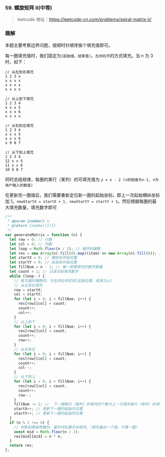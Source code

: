 ### 59. 螺旋矩阵 II(中等)

> leetcode 地址：https://leetcode-cn.com/problems/spiral-matrix-ii/

### 题解

本题主要考察边界问题，按顺时针顺序挨个填充值即可。

每一圈填充值时，我们固定为`[起始值，结束值)`，`左闭右开`的方式填充。当 n 为 3 时，如下：

```
// 从左到右填充
1 2 3 x
x x x x
x x x x
x x x x

// 从上到下填充
1 2 3 4
x x x 5
x x x 6
x x x x

// 从右到左填充
1 2 3 4
x x x 5
x x x 6
x 9 8 7

// 从下到上填充
1 2 3 4
12 x x 5
11 x x 6
10 9 8 7
```

同时总结规律，每圈的某行（某列）的可填充值为 `y = x - 2 (x初始值为n-1, n为用户输入的数值)`

在更新完一圈值后，我们需要重新定位新一圈的起始坐标。即上一次起始横纵坐标加 1。`newStartX = startX + 1, newStartY = startY + 1`。然后根据每圈的最大填充数量，填充数字即可

```js
/**
 * @param {number} n
 * @return {number[][]}
 */
var generateMatrix = function (n) {
  let row = 0; // 行数
  let col = 0; // 列数
  let loop = Math.floor(n / 2); // 循环的圈数
  let res = new Array(n).fill(0).map((item) => new Array(n).fill(0)); // 构造二维数组
  let startX = 0; // 横坐标开始位置
  let startY = 0; // 纵坐标开始位置
  let fillNum = n - 1; // 每一层需填充的数字数量
  let count = 1; // 记录当前填充数字
  while (loop--) {
    // 每次循环圈数时，为左闭右开区间[起始位置，结束为止)
    // 从左到右填充
    row = startX;
    col = startY;
    for (let i = 0; i < fillNum; i++) {
      res[row][col] = count;
      count++;
      col++;
    }
    // 从上到下
    for (let i = 0; i < fillNum; i++) {
      res[row][col] = count;
      count++;
      row++;
    }
    // 从右到左
    for (let i = 0; i < fillNum; i++) {
      res[row][col] = count;
      count++;
      col--;
    }
    // 从下到上
    for (let i = 0; i < fillNum; i++) {
      res[row][col] = count;
      count++;
      row--;
    }
    fillNum -= 2; //  下一圈每行（每列）的填充的个数为上一次填充每行（每列）的填充个数减2
    startX++; // 更新下一圈的起始行位置
    startY++; // 更新下一圈的起始列位置
  }
  if (n % 2 !== 0) {
    // 判断如果是奇数时，最中间位置手动填充。（填充最后一个值，不算一圈）
    const mid = Math.floor(n / 2);
    res[mid][mid] = n * n;
  }
  return res;
};
```
